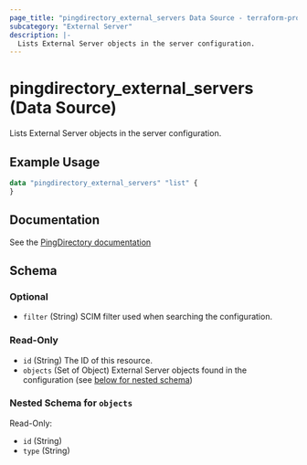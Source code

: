 ```yaml
---
page_title: "pingdirectory_external_servers Data Source - terraform-provider-pingdirectory"
subcategory: "External Server"
description: |-
  Lists External Server objects in the server configuration.
---
```


# pingdirectory_external_servers (Data Source)

Lists External Server objects in the server configuration.

## Example Usage

```terraform
data "pingdirectory_external_servers" "list" {
}
```

## Documentation
See the [PingDirectory documentation](https://docs.pingidentity.com/r/en-us/pingdirectory-93/pd_sync_config_external_servers)

<!-- schema generated by tfplugindocs -->
## Schema

### Optional

- `filter` (String) SCIM filter used when searching the configuration.

### Read-Only

- `id` (String) The ID of this resource.
- `objects` (Set of Object) External Server objects found in the configuration (see [below for nested schema](#nestedatt--objects))

<a id="nestedatt--objects"></a>
### Nested Schema for `objects`

Read-Only:

- `id` (String)
- `type` (String)

